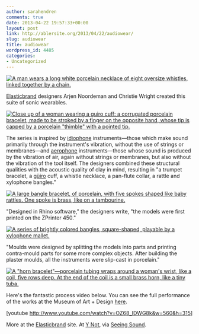 ```yaml
---
author: sarahendren
comments: true
date: 2013-04-22 19:57:33+00:00
layout: post
link: http://ablersite.org/2013/04/22/audiowear/
slug: audiowear
title: audiowear
wordpress_id: 4485
categories:
- Uncategorized
---
```


[![A man wears a long white porcelain necklace of eight oversize whistles, linked together by a chain.](http://ablersite.files.wordpress.com/2013/04/audiowear_9whistle_necklace-male.jpg)](http://ablersite.files.wordpress.com/2013/04/audiowear_9whistle_necklace-male.jpg)

[Elasticbrand](http://elasticbrand.net/) designers Arjen Noordeman and Christie Wright created this suite of sonic wearables.

[![Close up of a woman wearing a guiro cuff: a corrugated porcelain bracelet, made to be stroked by a finger on the opposite hand, whose tip is capped by a porcelain "thimble"  with a pointed tip.](http://ablersite.files.wordpress.com/2013/04/audiowear_guiro_cuff.jpg)](http://ablersite.files.wordpress.com/2013/04/audiowear_guiro_cuff.jpg)

The series is inspired by [idiophone](http://en.wikipedia.org/wiki/Idiophone) instruments—those which make sound primarily through the instrument's vibration, without the use of strings or membranes—and [aerophone](http://en.wikipedia.org/wiki/Aerophone) instruments—those whose sound is produced by the vibration of air, again without strings or membranes, but also without the vibration of the tool itself. The designers combined these structural qualities with the acoustic quality of clay in mind, resulting in "a trumpet bracelet, a [güiro](http://en.wikipedia.org/wiki/Guiro) cuff, a whistle necklace, a pan-flute collar, a rattle and xylophone bangles."

[![A large bangle bracelet, of porcelain, with five spokes shaped like baby rattles. One spoke is brass, like on a tambourine.](http://ablersite.files.wordpress.com/2013/04/audiowear_rattle_bracelet.jpg)](http://ablersite.files.wordpress.com/2013/04/audiowear_rattle_bracelet.jpg)

"Designed in Rhino software," the designers write, "the models were first printed on the ZPrinter 450."

[![A series of brightly colored bangles, square-shaped, playable by a xylophone mallet.](http://ablersite.files.wordpress.com/2013/04/audiowear_xylo-bracelets.jpg)](http://ablersite.files.wordpress.com/2013/04/audiowear_xylo-bracelets.jpg)

"Moulds were designed by splitting the models into parts and printing contra-mould parts for some more complex objects. After building the plaster moulds, all the instruments were slip-cast in porcelain."

[![A "horn bracelet"—porcelain tubing wraps around a woman's wrist, like a coil, five rows deep. At the end of the coil is a small brass horn, like a tiny tuba.](http://ablersite.files.wordpress.com/2013/04/elasticbrand_horn_bracelet-opt.jpg)](http://ablersite.files.wordpress.com/2013/04/elasticbrand_horn_bracelet-opt.jpg)

Here's the fantastic process video below. You can see the full performance of the works at the Museum of Art + Design [here](http://www.youtube.com/watch?feature=player_embedded&v=SSGqQinfJJ4).

[youtube http://www.youtube.com/watch?v=OZ68_IDWG8k&w=560&h=315]

More at the [Elasticbrand](http://elasticbrand.net/?p=873) site. At [Y Not](http://www.maricazottino.com/blog/?p=2997), via [Seeing Sound](http://pinterest.com/robynh88/seeing-sound/).
